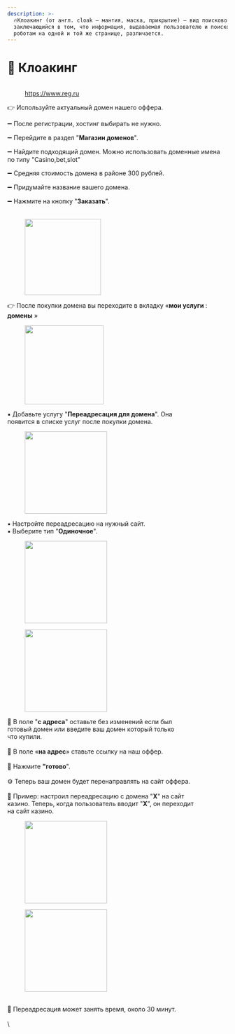 ```yaml
---
description: >-
  🔥Клоакинг (от англ. cloak — мантия, маска, прикрытие) — вид поискового спама,
  заключающийся в том, что информация, выдаваемая пользователю и поисковым
  роботам на одной и той же странице, различается.
---
```


# 👀 Клоакинг

<figure><img src="https://3773814146-files.gitbook.io/~/files/v0/b/gitbook-x-prod.appspot.com/o/spaces%2FrMM3bVoPG4X6GDhpLWk0%2Fuploads%2F1Y5MHC02f6iV89wFgJdd%2Fimage.png?alt=media&#x26;token=b44410bb-b299-4932-b789-bef765c9aa47" alt=""><figcaption><p><a href="https://www.reg.ru/">https://www.reg.ru</a></p></figcaption></figure>

👉 Используйте актуальный домен нашего оффера.

➖ После регистрации, хостинг выбирать не нужно. &#x20;

➖ Перейдите в раздел "**Магазин доменов**".

➖ Найдите подходящий домен. Можно использовать доменные имена по типу "Casino,bet,slot"&#x20;

➖ Средняя стоимость домена в районе 300 рублей.

➖ Придумайте название вашего домена.

➖ Нажмите на кнопку "**Заказать**".\
\
&#x20;

<figure><img src="https://3773814146-files.gitbook.io/~/files/v0/b/gitbook-x-prod.appspot.com/o/spaces%2FrMM3bVoPG4X6GDhpLWk0%2Fuploads%2Fk48U49uFTph2TZ86IzRY%2Fimage.png?alt=media&#x26;token=611a0d06-28fd-432f-ac03-f0012484050e" alt="" width="174"><figcaption></figcaption></figure>

👉 После покупки домена вы переходите в вкладку «**мои услуги** : **домены** »

<figure><img src="https://3773814146-files.gitbook.io/~/files/v0/b/gitbook-x-prod.appspot.com/o/spaces%2FrMM3bVoPG4X6GDhpLWk0%2Fuploads%2F0efj6lhwqKeR45zcii1u%2Fimage.png?alt=media&#x26;token=70063fcf-c764-43e4-9e8a-bc95054dbc21" alt="" width="180"><figcaption></figcaption></figure>

▪️ Добавьте услугу "**Переадресация для домена**". Она\
появится в списке услуг после покупки домена.

<figure><img src="https://img1.teletype.in/files/4e/f6/4ef62d59-2d00-4655-82e0-56d9aa3125ef.jpeg" alt="" width="188"><figcaption></figcaption></figure>

▪️ Настройте переадресацию на нужный сайт.\
▪️ Выберите тип "**Одиночное**".

<figure><img src="https://img3.teletype.in/files/a3/13/a313b1cd-43a3-4e96-94e3-9693e5191fb8.jpeg" alt="" width="188"><figcaption></figcaption></figure>

<figure><img src="https://img3.teletype.in/files/a3/13/a313b1cd-43a3-4e96-94e3-9693e5191fb8.jpeg" alt="" width="188"><figcaption></figcaption></figure>

🔸 В поле "**с адреса**" оставьте без изменений если был\
готовый домен или введите ваш домен который только\
что купили.\
\
🔸 В поле «**на адрес**» ставьте ссылку на наш оффер.\
\
🔸 Нажмите **"готово**".\
\
⚙️ Теперь ваш домен будет перенаправлять на сайт оффера.\
\
📝 Пример: настроил переадресацию с домена "**X**" на сайт\
казино. Теперь, когда пользователь вводит "**X**", он переходит\
на сайт казино.

<figure><img src="https://img1.teletype.in/files/c0/1a/c01a8620-3950-4784-b020-502590ae950b.jpeg" alt="" width="188"><figcaption></figcaption></figure>

<figure><img src="https://img1.teletype.in/files/c0/1a/c01a8620-3950-4784-b020-502590ae950b.jpeg" alt="" width="188"><figcaption></figcaption></figure>

\
📌 Переадресация может занять время, около 30 минут.\
\
&#x20;\


